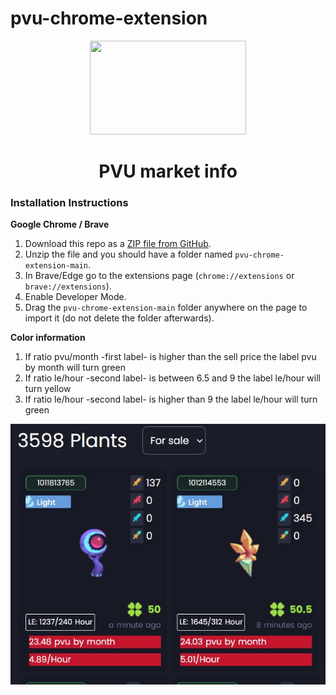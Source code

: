 # pvu-chrome-extension
<p align="center">
  <img src="https://horarios.autopvu.com/logo.png" width="250" height="150"/>
</p>

<h1 align="center">PVU market info</h1>


### Installation Instructions
**Google Chrome / Brave**
1. Download this repo as a [ZIP file from GitHub](https://github.com//trytocatcharg/pvu-chrome-extension/archive/refs/heads/main.zip).
1. Unzip the file and you should have a folder named `pvu-chrome-extension-main`.
1. In Brave/Edge go to the extensions page (`chrome://extensions` or `brave://extensions`).
1. Enable Developer Mode.
1. Drag the `pvu-chrome-extension-main` folder anywhere on the page to import it (do not delete the folder afterwards).


**Color information**

1. If ratio pvu/month -first label- is higher than the sell price the label pvu by month will turn green
1. If ratio le/hour -second label- is between 6.5 and 9 the label le/hour will turn yellow
1. If ratio le/hour -second label- is higher than 9 the label le/hour will turn green

<p align="center">
  <img src="https://github.com/trytocatcharg/pvu-chrome-extension/blob/main/pvu-extension.jpg"/>
</p>

